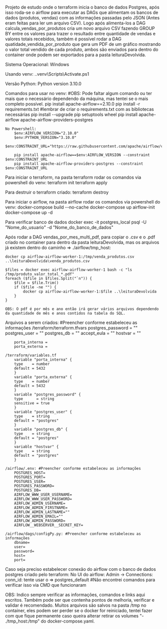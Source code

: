 Projeto de estudo onde o terraform inicia o banco de dados Postgres, após isso roda-se o airflow para executar as DAGs que alimentam os bancos de dados (produtos, vendas) com as informações passadas pelo JSON (Antes eram feitas para ler um arquivo CSV). Logo após alimenta-los a DAG calcula_vendas_por_produtos cria um novo arquivo CSV fazendo GROUP BY entre os valores para trazer o resultado entre quantidade de vendas e valores totais recebidos, também é possível rodar a DAG quatidade_vendida_por_produto que gera um PDF de um gráfico mostrando o valor total vendido de cada produto, ambos são enviados para dentro do container onde podem ser exportados para a pasta leituraDevolvida.

Sistema Operacional:
    Windows

Usando venv:
    .\.venv\Scripts\Activate.ps1

Versão Python:
    Python version 3.10.0

Comandos para usar no venv: #OBS: Pode faltar algum comando ou ter mais que o necessário dependendo da máquina, mas tentei se o mais completo possível.
    pip install apache-airflow==2.10.0
    pip install -r requirements.txt  #lembrar de criar o requirements.txt com as bibliotecas necessárias
    pip install --upgrade pip setuptools wheel
    pip install apache-airflow apache-airflow-providers-postgres

    No Powershell:
        $env:AIRFLOW_VERSION="2.10.0"
        $env:PYTHON_VERSION="3.10.0"
        $env:CONSTRAINT_URL="https://raw.githubusercontent.com/apache/airflow/constraints-$($env:AIRFLOW_VERSION)/constraints-$($env:PYTHON_VERSION).txt"

        pip install apache-airflow==$env:AIRFLOW_VERSION --constraint $env:CONSTRAINT_URL
        pip install apache-airflow-providers-postgres --constraint $env:CONSTRAINT_URL

Para iniciar o terraform, na pasta terraform rodar os comandos via powershell do venv:
    terraform init
    terraform apply

Para destruir o terraform criado:
    terraform destroy

Para iniciar o airflow, na pasta airflow rodar os comandos via powershell do venv:
    docker-compose build --no-cache
    docker-compose up airflow-init
    docker-compose up -d

Para verificar banco de dados
    docker exec -it postgres_local psql -U "Nome_do_usuario" -d "Nome_do_banco_de_dados"

Após rodar a DAG vendas_por_mes_multi_pdf, para copiar o .csv e o .pdf criado no container para dentro da pasta leituraDevolvida, mas os arquivos já existem dentro do caminho => ./airflow/tmp_host:

    docker cp airflow-airflow-worker-1:/tmp/venda_produtos.csv ..\leituraDevolvida\venda_produtos.csv

    $files = docker exec airflow-airflow-worker-1 bash -c "ls /tmp/produto_valor_total_*.pdf"
    foreach ($file in $files.Split("`n")) {
        $file = $file.Trim()
        if ($file -ne "") {
            docker cp airflow-airflow-worker-1:$file ..\leituraDevolvida
        }
    }

    OBS: O pdf é por mês e ano então irá gerar vários arquivos dependendo da quantidade de mês e anos contidos na tabela do SQL.


Arquivos a serem criados: #Preencher conforme estabeleceu as informações
    /terraform/terraform.tfvars
        postgres_password = ""
        postgres_user     = ""
        postgres_db       = ""
        accept_eula = ""
        hostvar     = ""

        porta_interna = 
        porta_externa = 

    /terraform/variables.tf
        variable "porta_interna" {
        type    = number
        default = 5432
        }
        variable "porta_externa" {
        type    = number
        default = 5432
        }
        variable "postgres_password" {
        type      = string
        sensitive = true
        }
        variable "postgres_user" {
        type    = string
        default = "postgres"
        }
        variable "postgres_db" {
        type    = string
        default = "postgres"
        }
        variable "hostvar" {
        type    = string
        default = "postgres"
        }

    /airflow/.env: #Preencher conforme estabeleceu as informações
        POSTGRES_HOST=
        POSTGRES_PORT=
        POSTGRES_USER=
        POSTGRES_PASSWORD=
        POSTGRES_DB=
        AIRFLOW_WWW_USER_USERNAME=
        AIRFLOW_WWW_USER_PASSWORD=
        AIRFLOW_ADMIN_USERNAME=
        AIRFLOW_ADMIN_FIRSTNAME=
        AIRFLOW_ADMIN_LASTNAME=""
        AIRFLOW_ADMIN_EMAIL=""
        AIRFLOW_ADMIN_PASSWORD=
        AIRFLOW__WEBSERVER__SECRET_KEY=
    
    /airflow/dags/configPy.py: #Preencher conforme estabeleceu as informações
        dbname=
        user=
        password=
        host=
        port=

Caso seja preciso estabelecer conexão do airflow com o banco de dados postgres criado pelo terraform:
    No UI do airflow:
        Admin -> Connections:
            conn_id: tente usar o => postgres_default
            #Não encontrei comandos para verificar isso via CMD que funcionaram

OBS: Indico sempre verificar as informações, comandos e links aqui escritos. Também pode ser que contenha pontos de melhoria, verificar e validar é recomendado. Muitos arquivos são salvos na pasta /tmp no container, eles podem ser perder se o docker for reiniciado, tentei fazer com que fique permanente caso queira alterar retirar os volumes "- ./tmp_host:/tmp" do docker-compose.yaml.